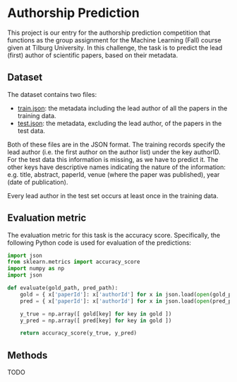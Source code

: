 # Authorship Prediction

This project is our entry for the authorship prediction competition that functions as the group assignment for the Machine Learning (Fall) course given at Tilburg University. In this challenge, the task is to predict the lead (first) author of scientific papers, based on their metadata.

## Dataset

The dataset contains two files:
* [train.json](./train.json): the metadata including the lead author of all the papers in the training data.
* [test.json](./test.json): the metadata, excluding the lead author, of the papers in the test data.

Both of these files are in the JSON format. The training records specify the lead author (i.e. the first author on the author list) under the key authorID. For the test data this information is missing, as we have to predict it. The other keys have descriptive names indicating the nature of the information: e.g. title, abstract, paperId, venue (where the paper was published), year (date of publication).

Every lead author in the test set occurs at least once in the training data.

## Evaluation metric

The evaluation metric for this task is the accuracy score. Specifically, the following Python code is used for evaluation of the predictions:

```python
import json
from sklearn.metrics import accuracy_score
import numpy as np
import json

def evaluate(gold_path, pred_path):
    gold = { x['paperId']: x['authorId'] for x in json.load(open(gold_path)) }
    pred = { x['paperId']: x['authorId'] for x in json.load(open(pred_path)) }

    y_true = np.array([ gold[key] for key in gold ])
    y_pred = np.array([ pred[key] for key in gold ])

    return accuracy_score(y_true, y_pred)
```

## Methods

TODO
